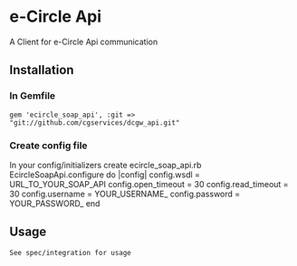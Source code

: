 # e-Circle Api
A Client for e-Circle Api communication

## Installation
### In Gemfile
    gem 'ecircle_soap_api', :git => "git://github.com/cgservices/dcgw_api.git"

### Create config file
In your config/initializers create ecircle_soap_api.rb
    EcircleSoapApi.configure do |config|
      config.wsdl = URL_TO_YOUR_SOAP_API
      config.open_timeout = 30
      config.read_timeout = 30
      config.username = YOUR_USERNAME_
      config.password = YOUR_PASSWORD_
    end

## Usage
    See spec/integration for usage
